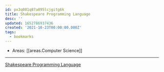 ```yaml
---
id: px3q081q87a895lcjgitg6k
title: Shakespeare Programming Language
desc: ''
updated: 1652786937436
created: '2021-10-23T00:00:00.000Z'
tags:
  - bookmarks
---
```


- Areas: [[areas.Computer Science]]

---

[Shakespeare Programming Language](https://en.wikipedia.org/wiki/Shakespeare_Programming_Language)
